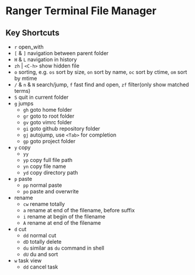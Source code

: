 # Ranger Terminal File Manager

## Key Shortcuts
* `r` open_with
* `[` & `]` navigation between parent folder
* `H` & `L` navigation in history
* `zh` | `<C-h>` show hidden file
* `o` sorting, e.g. `os` sort by size, `on` sort by name, `oc` sort by ctime, `om` sort by mtime
* `/` & `n` & `N` search/jump, `f` fast find and open, `zf` filter(only show matched terms)
* `S` quit in current folder
* `g` jumps
    * `gh` goto home folder
    * `gr` goto to root folder
    * `gv` goto vimrc folder
    * `gi` goto github repository folder
    * `gj` autojump, use `<Tab>` for completion
    * `gp` goto project folder
* `y` copy
    * `yy`
    * `yp` copy full file path
    * `yn` copy file name
    * `yd` copy directory path
* `p` paste
    * `pp` normal paste
    * `po` paste and overwrite
* rename
    * `cw` rename totally
    * `a` rename at end of the filename, before suffix
    * `i` rename at begin of the filename
    * `A` rename at end of the filename
* `d` cut
    * `dd` normal cut
    * `dD` totally delete
    * `du` similar as `du` command in shell
    * `dU` du and sort
* `w` task view
    * `dd` cancel task
